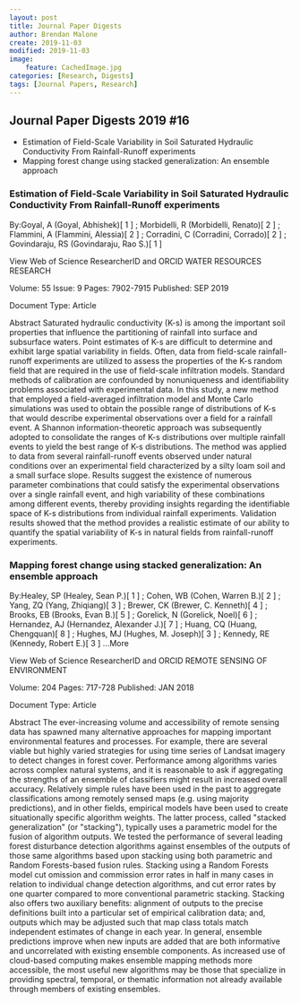 ```yaml
---
layout: post
title: Journal Paper Digests
author: Brendan Malone
create: 2019-11-03
modified: 2019-11-03
image:
    feature: CachedImage.jpg
categories: [Research, Digests]
tags: [Journal Papers, Research]
---
```


## Journal Paper Digests 2019 #16


* Estimation of Field-Scale Variability in Soil Saturated Hydraulic Conductivity From Rainfall-Runoff experiments
* Mapping forest change using stacked generalization: An ensemble approach




<!--more-->

### Estimation of Field-Scale Variability in Soil Saturated Hydraulic Conductivity From Rainfall-Runoff experiments

By:Goyal, A (Goyal, Abhishek)[ 1 ] ; Morbidelli, R (Morbidelli, Renato)[ 2 ] ; Flammini, A (Flammini, Alessia)[ 2 ] ; Corradini, C (Corradini, Corrado)[ 2 ] ; Govindaraju, RS (Govindaraju, Rao S.)[ 1 ]

View Web of Science ResearcherID and ORCID
WATER RESOURCES RESEARCH

Volume: 55 Issue: 9 Pages: 7902-7915
Published: SEP 2019

Document Type: Article

Abstract
Saturated hydraulic conductivity (K-s) is among the important soil properties that influence the partitioning of rainfall into surface and subsurface waters. Point estimates of K-s are difficult to determine and exhibit large spatial variability in fields. Often, data from field-scale rainfall-runoff experiments are utilized to assess the properties of the K-s random field that are required in the use of field-scale infiltration models. Standard methods of calibration are confounded by nonuniqueness and identifiability problems associated with experimental data. In this study, a new method that employed a field-averaged infiltration model and Monte Carlo simulations was used to obtain the possible range of distributions of K-s that would describe experimental observations over a field for a rainfall event. A Shannon information-theoretic approach was subsequently adopted to consolidate the ranges of K-s distributions over multiple rainfall events to yield the best range of K-s distributions. The method was applied to data from several rainfall-runoff events observed under natural conditions over an experimental field characterized by a silty loam soil and a small surface slope. Results suggest the existence of numerous parameter combinations that could satisfy the experimental observations over a single rainfall event, and high variability of these combinations among different events, thereby providing insights regarding the identifiable space of K-s distributions from individual rainfall experiments. Validation results showed that the method provides a realistic estimate of our ability to quantify the spatial variability of K-s in natural fields from rainfall-runoff experiments.


### Mapping forest change using stacked generalization: An ensemble approach

By:Healey, SP (Healey, Sean P.)[ 1 ] ; Cohen, WB (Cohen, Warren B.)[ 2 ] ; Yang, ZQ (Yang, Zhiqiang)[ 3 ] ; Brewer, CK (Brewer, C. Kenneth)[ 4 ] ; Brooks, EB (Brooks, Evan B.)[ 5 ] ; Gorelick, N (Gorelick, Noel)[ 6 ] ; Hernandez, AJ (Hernandez, Alexander J.)[ 7 ] ; Huang, CQ (Huang, Chengquan)[ 8 ] ; Hughes, MJ (Hughes, M. Joseph)[ 3 ] ; Kennedy, RE (Kennedy, Robert E.)[ 3 ] ...More

View Web of Science ResearcherID and ORCID
REMOTE SENSING OF ENVIRONMENT

Volume: 204 Pages: 717-728
Published: JAN 2018

Document Type: Article

Abstract
The ever-increasing volume and accessibility of remote sensing data has spawned many alternative approaches for mapping important environmental features and processes. For example, there are several viable but highly varied strategies for using time series of Landsat imagery to detect changes in forest cover. Performance among algorithms varies across complex natural systems, and it is reasonable to ask if aggregating the strengths of an ensemble of classifiers might result in increased overall accuracy. Relatively simple rules have been used in the past to aggregate classifications among remotely sensed maps (e.g. using majority predictions), and in other fields, empirical models have been used to create situationally specific algorithm weights. The latter process, called "stacked generalization" (or "stacking"), typically uses a parametric model for the fusion of algorithm outputs. We tested the performance of several leading forest disturbance detection algorithms against ensembles of the outputs of those same algorithms based upon stacking using both parametric and Random Forests-based fusion rules. Stacking using a Random Forests model cut omission and commission error rates in half in many cases in relation to individual change detection algorithms, and cut error rates by one quarter compared to more conventional parametric stacking. Stacking also offers two auxiliary benefits: alignment of outputs to the precise definitions built into a particular set of empirical calibration data; and, outputs which may be adjusted such that map class totals match independent estimates of change in each year. In general, ensemble predictions improve when new inputs are added that are both informative and uncorrelated with existing ensemble components. As increased use of cloud-based computing makes ensemble mapping methods more accessible, the most useful new algorithms may be those that specialize in providing spectral, temporal, or thematic information not already available through members of existing ensembles.
